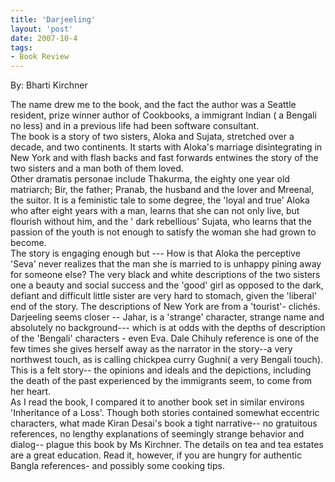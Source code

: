 ```yaml
---
title: 'Darjeeling'
layout: 'post'
date: 2007-10-4
tags: 
- Book Review
---
```

By: Bharti Kirchner
<!--more-->



The name drew me to the book, and the fact the author was a Seattle resident, prize winner author of Cookbooks, a immigrant Indian ( a Bengali no less) and in a previous life had been software consultant.<br>
The book is a story of two sisters, Aloka and Sujata, stretched over a decade, and two continents.
It starts with Aloka's marriage disintegrating in New York and with flash backs and fast forwards entwines the story of the two sisters and a man both of them loved.<br>
Other dramatis personae include Thakurma, the eighty one year old matriarch; Bir, the father; Pranab, the husband and the lover and Mreenal, the suitor. It is a feministic tale to some degree, the 'loyal and true' Aloka who after eight years with a man, learns that she can not only live, but flourish without him, and the ' dark rebellious' Sujata, who learns that the passion of the youth is not enough to satisfy the woman she had grown to become.<br>
The story is engaging enough but --- How is that Aloka the perceptive 'Seva' never realizes that the man she is married to is unhappy pining away for someone else? The very black and white descriptions of the two sisters one a beauty and social success and the 'good' girl as opposed to the dark, defiant and difficult little sister are very hard to stomach, given the 'liberal' end of the story. The descriptions of New York are from a 'tourist'- clichés. Darjeeling seems closer -- Jahar, is a 'strange' character, strange name and absolutely no background--- which is at odds with the depths of description of the 'Bengali' characters - even Eva. Dale Chihuly reference is one of the few times she gives herself away as the narrator in the story--a very northwest touch, as is calling chickpea curry Gughni( a very Bengali touch).<br>
This is a felt story-- the opinions and ideals and the depictions, including the death of the past experienced by the immigrants seem, to come from her heart.<br>
As I read the book, I compared it to another book set in similar environs 'Inheritance of a Loss'. Though both stories contained somewhat eccentric characters, what made Kiran Desai's book a tight narrative-- no gratuitous references, no lengthy explanations of seemingly strange behavior and dialog-- plague this book by Ms Kirchner. The details on tea and tea estates are a great education. Read it, however, if you are hungry for authentic Bangla references- and possibly some cooking tips.
